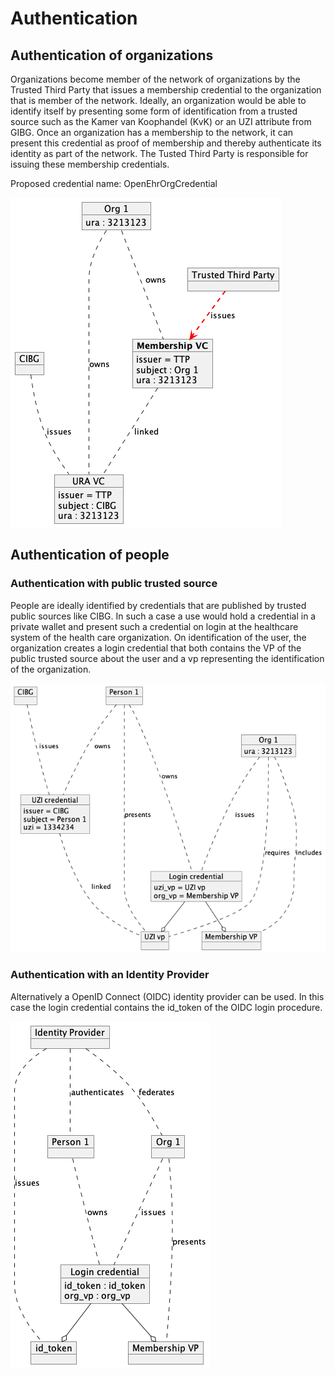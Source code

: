# Authentication 

## Authentication of organizations

Organizations become member of the network of organizations by the Trusted Third Party that issues a membership credential to the organization that is member of the network. Ideally, an organization would be able to identify itself by presenting some form of identification from a trusted source such as the Kamer van Koophandel (KvK) or an UZI attribute from GIBG. Once an organization has a membership to the network, it can present this credential as proof of membership and thereby authenticate its identity as part of the network. The Tusted Third Party is responsible for issuing these membership credentials.

Proposed credential name: OpenEhrOrgCredential

![org_auth.puml](org_auth.png)

## Authentication of people

### Authentication with public trusted source

People are ideally identified by credentials that are published by trusted public sources like CIBG. In such a case a use would hold a credential in a private wallet and present such a credential on login at the healthcare system of the health care organization. On identification of the user, the organization creates a login credential that both contains the VP of the public trusted source about the user and a vp representing the identification of the organization.

![personal_auth_cibg.puml](personal_auth_cibg.png)

### Authentication with an Identity Provider
Alternatively a OpenID Connect (OIDC) identity provider can be used. In this case the login credential contains the id_token of the OIDC login procedure.


![personal_auth_idp.puml](personal_auth_idp.png)

